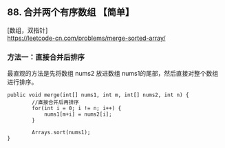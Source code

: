 ## 88. 合并两个有序数组 【简单】    
[数组，双指针]     
https://leetcode-cn.com/problems/merge-sorted-array/     

### 方法一：直接合并后排序      
最直观的方法是先将数组 nums2 放进数组 nums1的尾部，然后直接对整个数组进行排序。      
```
public void merge(int[] nums1, int m, int[] nums2, int n) {
        //直接合并后再排序
        for(int i = 0; i != n; i++) {
            nums1[m+i] = nums2[i];
        }

        Arrays.sort(nums1);
}
```




